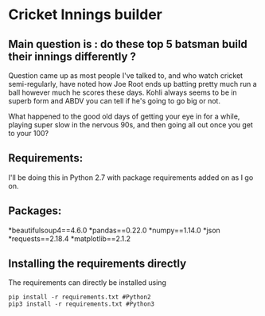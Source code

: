 # Cricket Innings builder

## Main question is : do these top 5 batsman build their innings differently ? 
Question came up as most people I've talked to, and who watch cricket semi-regularly, have noted how Joe Root ends up batting pretty much run a ball however much he scores these days. Kohli always seems to be in superb form and ABDV you can tell if he's going to go big or not. 

What happened to the good old days of getting your eye in for a while, playing super slow in the nervous 90s, and then going all out once you get to your 100?

## Requirements: 
I'll be doing this in Python 2.7 with package requirements added on as I go on. 

## Packages:
*beautifulsoup4==4.6.0
*pandas==0.22.0
*numpy==1.14.0
*json
*requests==2.18.4
*matplotlib==2.1.2

## Installing the requirements directly

The requirements can directly be installed using 
```
pip install -r requirements.txt #Python2
pip3 install -r requirements.txt #Python3
```



